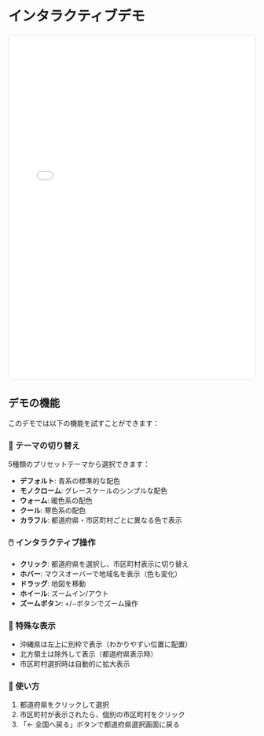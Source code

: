 # インタラクティブデモ

<style>
  .demo-container {
    margin: 20px 0;
    border: 1px solid #e2e2e3;
    border-radius: 8px;
    overflow: hidden;
    height: 700px;
  }
  .demo-container iframe {
    width: 100%;
    height: 100%;
    border: none;
  }
</style>

<div class="demo-container">
  <iframe src="./demo-complete.html" title="Japan Map Selector Interactive Demo"></iframe>
</div>

## デモの機能

このデモでは以下の機能を試すことができます：

### 🎨 テーマの切り替え
5種類のプリセットテーマから選択できます：
- **デフォルト**: 青系の標準的な配色
- **モノクローム**: グレースケールのシンプルな配色
- **ウォーム**: 暖色系の配色
- **クール**: 寒色系の配色
- **カラフル**: 都道府県・市区町村ごとに異なる色で表示

### 🖱️ インタラクティブ操作
- **クリック**: 都道府県を選択し、市区町村表示に切り替え
- **ホバー**: マウスオーバーで地域名を表示（色も変化）
- **ドラッグ**: 地図を移動
- **ホイール**: ズームイン/アウト
- **ズームボタン**: +/−ボタンでズーム操作

### 📍 特殊な表示
- 沖縄県は左上に別枠で表示（わかりやすい位置に配置）
- 北方領土は除外して表示（都道府県表示時）
- 市区町村選択時は自動的に拡大表示

### 🎯 使い方
1. 都道府県をクリックして選択
2. 市区町村が表示されたら、個別の市区町村をクリック
3. 「← 全国へ戻る」ボタンで都道府県選択画面に戻る